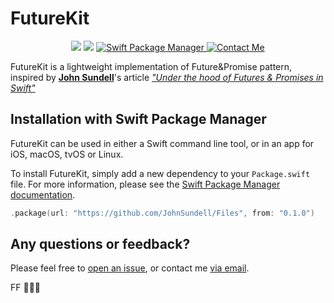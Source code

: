 #  FutureKit

<p align="center">
    <img src="https://img.shields.io/badge/version-0.1.0-blue.svg" />
    <img src="https://img.shields.io/badge/Swift-5.1-orange.svg" />
    <a href="https://swift.org/package-manager">
        <img src="https://img.shields.io/badge/spm-compatible-brightgreen.svg?style=flat" alt="Swift Package Manager" />
    </a>
    <a href="mailto:fabio.ferrero@icloud.com">
    <img src="https://img.shields.io/badge/contact-fabio.ferrero@icloud.com-blue.svg?style=flat" alt="Contact Me" />
    </a>
</p>

FutureKit is a lightweight implementation of Future&Promise pattern, inspired by **[John Sundell](https://github.com/JohnSundell)**'s article *["Under the hood of Futures & Promises in Swift"](https://www.swiftbysundell.com/articles/under-the-hood-of-futures-and-promises-in-swift/)*

## Installation with Swift Package Manager

FutureKit can be used in either a Swift command line tool, or in an app for iOS, macOS, tvOS or Linux.

To install FutureKit, simply add a new dependency to your `Package.swift` file. For more information, please see the [Swift Package Manager documentation](https://github.com/apple/swift-package-manager/tree/master/Documentation).

```swift
.package(url: "https://github.com/JohnSundell/Files", from: "0.1.0")
```

## Any questions or feedback?

Please feel free to [open an issue](https://github.com/JohnSundell/Files/issues/new), or contact me [via email](mailto:fabio.ferrero@icloud.com).

FF 👨🏻‍💻
